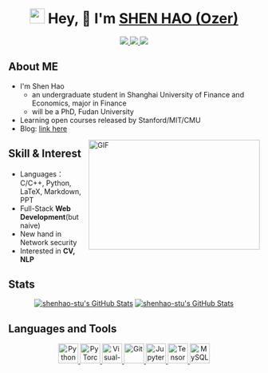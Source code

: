 <h1 align="center">
  <img src="https://emojis.slackmojis.com/emojis/images/1531849430/4246/blob-sunglasses.gif?1531849430" width="30"/> Hey, 👋  I'm <a href="https://www.zhihu.com/people/shenhao-63" target="_blank">SHEN HAO (Ozer)</a>
</h1>
<p align="center">
  <a href="https://github.com/shenhao-stu">
    <img src="https://badges.pufler.dev/visits/shenhao-stu/shenhao-stu?style=flat-square&color=black&logo=github">
  </a>
  <a href="https://github.com/shenhao-stu">
    <img src="https://badges.pufler.dev/years/shenhao-stu?style=flat-square&color=black&logo=github">
  </a>
  <a href="https://github.com/shenhao-stu?tab=repositories">
    <img src="https://badges.pufler.dev/repos/shenhao-stu?style=flat-square&color=black&logo=github">
  </a>
<!--   <a href="https://gist.github.com/shenhao-stu">
    <img src="https://badges.pufler.dev/gists/shenhao-stu?style=flat-square&color=black&logo=github">
  </a>
  <a href="https://github.com/shenhao-stu">
    <img src="https://badges.pufler.dev/commits/monthly/shenhao-stu?style=flat-square&color=black&logo=github">
  </a> -->
</p>

## About ME

- I'm Shen Hao
  -  an undergraduate student in Shanghai University of Finance and Economics, major in Finance
  -  will be a PhD, Fudan University
- Learning open courses released by Stanford/MIT/CMU
- Blog: [link here](https://www.zhihu.com/people/shenhao-63)

<img align="right" alt="GIF" src="https://github.com/abhisheknaiidu/abhisheknaiidu/blob/master/code.gif?raw=true" width="343" height="220" title="Do what you like, and do it best!">

## Skill & Interest
- Languages：C/C++, Python, LaTeX, Markdown, PPT
- Full-Stack **Web Development**(but naive)
- New hand in Network security
- Interested in **CV, NLP** 

## Stats
<div align="center">
<a href="https://github.com/shenhao-stu/shenhao-stu">
  <img src="https://github-readme-stats.vercel.app/api/top-langs/?username=shenhao-stu&langs_count=10&layout=compact&exclude_repo=shenhao-stu.github.io" alt="shenhao-stu's GitHub Stats" /></a>
<a href="https://github.com/shenhao-stu">
  <img src="https://github-readme-stats.vercel.app/api?username=shenhao-stu&show_icons=true&line_height=27&count_private=true&title_color=333&text_color=777" alt="shenhao-stu's GitHub Stats" /></a>
</div>

## Languages and Tools
<p align="center">
<a href='https://www.python.org/'>
    <img src="https://www.vectorlogo.zone/logos/python/python-icon.svg" alt="Python" height="40"/>
</a>
<a href="https://pytorch.org/"> 
    <img src="https://www.vectorlogo.zone/logos/pytorch/pytorch-icon.svg" alt="PyTorch" height="40"/> 
</a>
<a href='https://code.visualstudio.com/'>
    <img src="https://www.vectorlogo.zone/logos/visualstudio_code/visualstudio_code-icon.svg" alt="Visual-Studio-Code" height="40"/> 
</a>
<a href='https://git-scm.com/'>
    <img src="https://www.vectorlogo.zone/logos/git-scm/git-scm-icon.svg" alt="Git" height="40"/>
</a>
<a href='https://jupyter.org/'>
    <img src="https://www.vectorlogo.zone/logos/jupyter/jupyter-icon.svg" alt="Jupyter" height="40"/> 
</a>
<a href='https://tensorflow.google.cn/'>
    <img src="https://www.vectorlogo.zone/logos/tensorflow/tensorflow-icon.svg" alt="TensorFlow" height="40"/> 
</a>
<a href='https://www.mysql.com/'>
    <img src="https://www.vectorlogo.zone/logos/mysql/mysql-icon.svg" alt="MySQL" height="40"/> 
</a>
</p>
